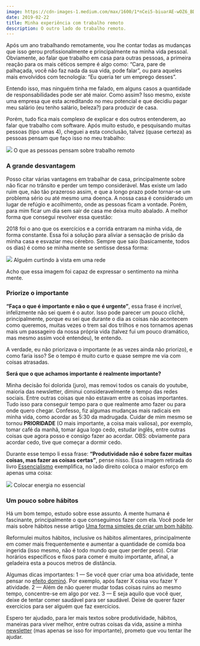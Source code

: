 ```yaml
---
image: https://cdn-images-1.medium.com/max/1600/1*nCei5-biuarAE-wOZ6_BDQ.jpeg
date: 2019-02-22
title: Minha experiência com trabalho remoto
description: O outro lado do trabalho remoto.
---
```


Após um ano trabalhando remotamente, vou lhe contar todas as mudanças que isso gerou profissionalmente e principalmente na minha vida pessoal. Obviamente, ao falar que trabalho em casa para outras pessoas, a primeira reação para os mais céticos sempre é algo como: “Cara, pare de palhaçada, você não faz nada da sua vida, pode falar”, ou para aqueles mais envolvidos com tecnologia: “Eu queria ter um emprego desses”. 

Entendo isso, mas ninguém tinha me falado, em alguns casos a quantidade de responsabilidades pode ser até maior. Como assim? Isso mesmo, existe uma empresa que esta acreditando no meu potencial e que decidiu pagar meu salário (eu tenho salário, beleza?) para produzir de casa.

Porém, tudo fica mais complexo de explicar e dos outros entenderem, ao falar que trabalho com software. Após muito estudo, e pesquisando muitas pessoas (tipo umas 4), cheguei a esta conclusão, talvez (quase certeza) as pessoas pensam que faço isso no meu trabalho:

![](https://cdn-images-1.medium.com/max/800/1*9fdYtWewhWbCNtL9Ui3j5A.png) <span class="figcaption_hack">O que as pessoas pensam sobre trabalho remoto</span>

### A grande desvantagem

Posso citar várias vantagens em trabalhar de casa, principalmente sobre não ficar no trânsito e perder um tempo considerável. Mas existe um lado ruim que, não tão prazeroso assim, e que a longo prazo pode tornar-se um problema sério ou até mesmo uma doença. A nossa casa é considerado um lugar de refúgio e acolhimento, onde as pessoas ficam a vontade. Porém, para mim ficar um dia sem sair de casa me deixa muito abalado. A melhor forma que consegui revolver essa questão:

2018 foi o ano que os exercícios e a corrida entraram na minha vida, de forma constante. Essa foi a solução para aliviar a sensação de prisão da minha casa e esvaziar meu cérebro. Sempre que saio (basicamente, todos os dias) é como se minha mente se sentisse dessa forma:

![](https://cdn-images-1.medium.com/max/800/0*gxIW0g8tLr3nKnGt.jpg) <span class="figcaption_hack">Alguém curtindo à vista em uma rede</span>

Acho que essa imagem foi capaz de expressar o sentimento na minha mente. 

### Priorize o importante

**“Faça o que é importante e não o que é urgente”**, essa frase é incrível, infelizmente não sei quem é o autor. Isso pode parecer um pouco clichê, principalmente, porque eu sei que durante o dia as coisas não acontecem como queremos, muitas vezes o trem saí dos trilhos e nos tornamos apenas mais um passageiro da nossa própria vida (talvez fui um pouco dramático, mas mesmo assim você entendeu), te entendo. 

A verdade, eu não priorizava o importante (e as vezes ainda não priorizo), e como faria isso? Se o tempo é muito curto e quase sempre me via com coisas atrasadas.

**Será que o que achamos importante é realmente importante?**

Minha decisão foi dolorida (juro), mas removi todos os canais do youtube, maioria das newsletter, diminui consideravelmente o tempo das redes sociais. Entre outras coisas que não estavam entre as coisas importantes. Tudo isso para conseguir tempo para o que realmente amo fazer ou para onde quero chegar. Confesso, fiz algumas mudanças mais radicais em minha vida, como acordar as 5:30 da madrugada. Cuidar de mim mesmo se tornou **PRIORIDADE** (O mais importante, a coisa mais valiosa), por exemplo, tomar café da manhã, tomar água logo cedo, estudar inglês, entre outras coisas que agora posso e consigo fazer ao acordar. OBS: obviamente para acordar cedo, tive que começar a dormir cedo.

Durante esse tempo li essa frase: **“Produtividade não é sobre fazer muitas coisas, mas fazer as coisas certas”**, pense nisso. Essa imagem retirada do livro [Essencialismo](https://www.goodreads.com/book/show/18077875-essentialism) exemplifica, no lado direito coloca o maior esforço em apenas uma coisa:

![](https://cdn-images-1.medium.com/max/800/0*OStNax37ZHE5pVrx) <span class="figcaption_hack">Colocar energia no essencial</span>

### Um pouco sobre hábitos

Há um bom tempo, estudo sobre esse assunto. A mente humana é fascinante, principalmente o que conseguimos fazer com ela. Você pode ler mais sobre hábitos nesse artigo [Uma forma simples de criar um bom hábito](https://tableless.com.br/uma-forma-simples-de-criar-um-bom-habito/). 

Reformulei muitos hábitos, inclusive os hábitos alimentares, principalmente em comer mais frequentemente e aumentar a quantidade de comida boa ingerida (isso mesmo, não é todo mundo que quer perder peso). Criar horários específicos e fixos para comer é muito importante, afinal, a geladeira esta a poucos metros de distância. 

Algumas dicas importantes: 1 — Se você quer criar uma boa atividade, tente pensar no [efeito dominó](https://jamesclear.com/domino-effect). Por exemplo, após fazer X coisa vou fazer Y atividade. 2 — Além de não querer mudar todas coisas ruins ao mesmo tempo, concentre-se em algo por vez. 3 — E seja aquilo que você quer, deixe de tentar comer saudável para ser saudável. Deixe de querer fazer exercícios para ser alguém que faz exercícios. 

Espero ter ajudado, para ler mais textos sobre produtividade, hábitos, maneiras para viver melhor, entre outras coisas da vida, assine a minha [newsletter](https://tinyletter.com/tailo) (mas apenas se isso for importante), prometo que vou tentar lhe ajudar.
